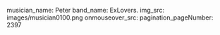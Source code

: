 musician_name: Peter
band_name: ExLovers.
img_src: images/musician0100.png
onmouseover_src: 
pagination_pageNumber: 2397